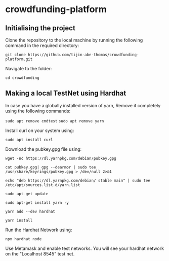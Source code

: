 # crowdfunding-platform

## Initialising the project

Clone the repository to the local machine by running the following command in the required directory:

```git clone https://github.com/tijin-abe-thomas/crowdfunding-platform.git```

Navigate to the folder:

```cd crowdfunding```

## Making a local TestNet using Hardhat

In case you have a globally installed version of yarn,
Remove it completely using the following commands:

```sudo apt remove cmdtest```
```sudo apt remove yarn```

Install curl on your system using:

```sudo apt install curl```

Download the pubkey.gpg file using:

```wget -nc https://dl.yarnpkg.com/debian/pubkey.gpg```

```cat pubkey.gpg| gpg --dearmor | sudo tee /usr/share/keyrings/pubkey.gpg > /dev/null 2>&1```

```echo "deb https://dl.yarnpkg.com/debian/ stable main" | sudo tee /etc/apt/sources.list.d/yarn.list```

```sudo apt-get update```

```sudo apt-get install yarn -y```

```yarn add --dev hardhat```

```yarn install```

Run the Hardhat Network using:

```npx hardhat node```

Use Metamask and enable test networks. You will see your hardhat network on the "Localhost 8545" test net.
